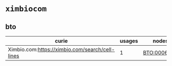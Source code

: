# `ximbiocom`

## bto

| curie                                           |   usages | nodes                                                     |
|-------------------------------------------------|----------|-----------------------------------------------------------|
| Ximbio.com:https://ximbio.com/search/cell-lines |        1 | [BTO:0006555](http://purl.obolibrary.org/obo/BTO_0006555) |

